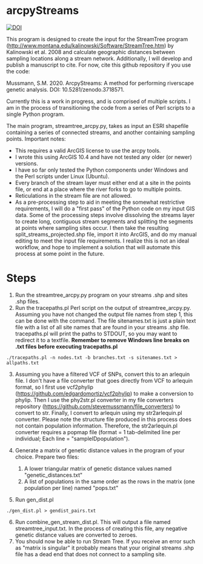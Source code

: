 # arcpyStreams

[![DOI](https://zenodo.org/badge/79284049.svg)](https://zenodo.org/badge/latestdoi/79284049)

This program is designed to create the input for the StreamTree program (http://www.montana.edu/kalinowski/Software/StreamTree.htm) by Kalinowski et al. 2008 and calculate geographic distances between sampling locations along a stream network. Additionally, I will develop and publish a manuscript to cite. For now, cite this github repository if you use the code:

Mussmann, S.M. 2020. ArcpyStreams: A method for performing riverscape genetic analysis. DOI: 10.5281/zenodo.3718571.

Currently this is a work in progress, and is comprised of multiple scripts.  I am in the process of transitioning the code from a series of Perl scripts to a single Python program.

The main program, streamtree_arcpy.py, takes as input an ESRI shapefile containing a series of connected streams, and another containing sampling points.
Important notes:
* This requires a valid ArcGIS license to use the arcpy tools.  
* I wrote this using ArcGIS 10.4 and have not tested any older (or newer) versions.
* I have so far only tested the Python components under Windows and the Perl scripts under Linux (Ubuntu).
* Every branch of the stream layer must either end at a site in the points file, or end at a place where the river forks to go to multiple points.
* Reticulations in the stream file are not allowed.
* As a pre-processing step to aid in meeting the somewhat restrictive requirements, I will do a "first pass" of the Python code on my input GIS data.  Some of the processing steps involve dissolving the streams layer to create long, contiguous stream segments and splitting the segments at points where sampling sites occur.  I then take the resulting split_streams_projected.shp file, import it into ArcGIS, and do my manual editing to meet the input file requirements.  I realize this is not an ideal workflow, and hope to implement a solution that will automate this process at some point in the future.  

# Steps
1. Run the streamtree_arcpy.py program on your streams .shp and sites .shp files.
2. Run the tracepaths.pl Perl script on the output of streamtree_arcpy.py.  Assuming you have not changed the output file names from step 1, this can be done with the command.  The file sitenames.txt is just a plain text file with a list of all site names that are found in your streams .shp file.  tracepaths.pl will print the paths to STDOUT, so you may want to redirect it to a textfile. **Remember to remove Windows line breaks on .txt files before executing tracepaths.pl**
```
./tracepaths.pl -n nodes.txt -b branches.txt -s sitenames.txt > allpaths.txt
```
3. Assuming you have a filtered VCF of SNPs, convert this to an arlequin file. I don't have a file converter that goes directly from VCF to arlequin format, so I first use vcf2phylip (https://github.com/edgardomortiz/vcf2phylip) to make a conversion to phylip. Then I use the phy2str.pl converter in my file converters repository (https://github.com/stevemussmann/file_converters) to convert to str. Finally, I convert to arlequin using my str2arlequin.pl converter. Please note the structure file produced in this process does not contain population information. Therefore, the str2arlequin.pl converter requires a popmap file (format = 1 tab-delimited line per individual; Each line = "sampleID<tab>population"). 

4. Generate a matrix of genetic distance values in the program of your choice.  Prepare two files:
    1. A lower triangular matrix of genetic distance values named "genetic_distances.txt"
    2. A list of populations in the same order as the rows in the matrix (one population per line) named "pops.txt"
5. Run gen_dist.pl
```
./gen_dist.pl > gendist_pairs.txt
```
6. Run combine_gen_stream_dist.pl.  This will output a file named streamtree_input.txt.  In the process of creating this file, any negative genetic distance values are converted to zeroes.  
7. You should now be able to run Stream Tree.  If you receive an error such as "matrix is singular" it probably means that your original streams .shp file has a dead end that does not connect to a sampling site.
